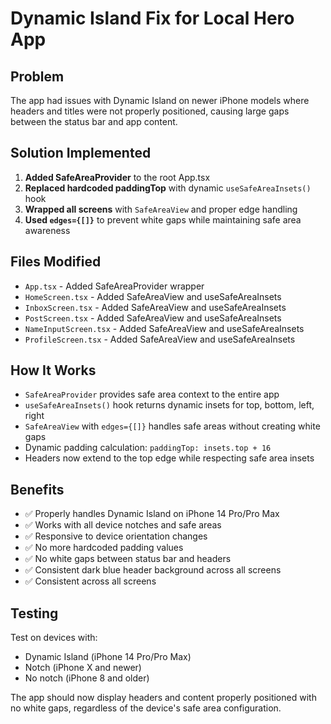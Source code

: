 # Dynamic Island Fix for Local Hero App

## Problem
The app had issues with Dynamic Island on newer iPhone models where headers and titles were not properly positioned, causing large gaps between the status bar and app content.

## Solution Implemented
1. **Added SafeAreaProvider** to the root App.tsx
2. **Replaced hardcoded paddingTop** with dynamic `useSafeAreaInsets()` hook
3. **Wrapped all screens** with `SafeAreaView` and proper edge handling
4. **Used `edges={[]}`** to prevent white gaps while maintaining safe area awareness

## Files Modified
- `App.tsx` - Added SafeAreaProvider wrapper
- `HomeScreen.tsx` - Added SafeAreaView and useSafeAreaInsets
- `InboxScreen.tsx` - Added SafeAreaView and useSafeAreaInsets  
- `PostScreen.tsx` - Added SafeAreaView and useSafeAreaInsets
- `NameInputScreen.tsx` - Added SafeAreaView and useSafeAreaInsets
- `ProfileScreen.tsx` - Added SafeAreaView and useSafeAreaInsets

## How It Works
- `SafeAreaProvider` provides safe area context to the entire app
- `useSafeAreaInsets()` hook returns dynamic insets for top, bottom, left, right
- `SafeAreaView` with `edges={[]}` handles safe areas without creating white gaps
- Dynamic padding calculation: `paddingTop: insets.top + 16`
- Headers now extend to the top edge while respecting safe area insets

## Benefits
- ✅ Properly handles Dynamic Island on iPhone 14 Pro/Pro Max
- ✅ Works with all device notches and safe areas
- ✅ Responsive to device orientation changes
- ✅ No more hardcoded padding values
- ✅ No white gaps between status bar and headers
- ✅ Consistent dark blue header background across all screens
- ✅ Consistent across all screens

## Testing
Test on devices with:
- Dynamic Island (iPhone 14 Pro/Pro Max)
- Notch (iPhone X and newer)
- No notch (iPhone 8 and older)

The app should now display headers and content properly positioned with no white gaps, regardless of the device's safe area configuration.
